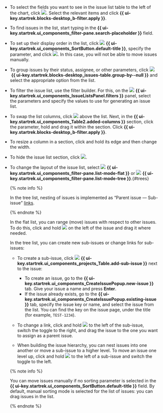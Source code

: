 * To select the fields you want to see in the issue list table to the left of the chart, click ![](../../_assets/tracker/svg/settings-old.svg). Select the relevant items and click **{{ ui-key.startrek.blocks-desktop_b-filter.apply }}**.

* To find issues in the list, start typing in the **{{ ui-key.startrek.ui_components_filter-pane.search-placeholder }}** field.

* To set up their display order in the list, click ![](../../_assets/tracker/svg/sorting.svg)&nbsp;**{{ ui-key.startrek.ui_components_SortButton.default-title }}**, specify the parameter, and click ![](../../_assets/tracker/svg/new-first.svg). In this case, you will not be able to move issues manually.

* To group issues by their status, assignee, or other parameters, click ![](../../_assets/tracker/svg/group.svg)&nbsp;**{{ ui-key.startrek.blocks-desktop_issues-table.group-by--null }}** and select the appropriate option from the list.

* To filter the issue list, use the filter builder. For this, on the ![](../../_assets/tracker/svg/filter.svg)&nbsp;**{{ ui-key.startrek.ui_components_IssueListsPanel.filters }}** panel, select the parameters and specify the values to use for generating an issue list.

* To swap the list columns, click ![](../../_assets/tracker/svg/settings-old.svg) above the list. Next, in the **{{ ui-key.startrek.ui_components_Table2.added-columns }}** section, click the parameter, hold and drag it within the section. Click **{{ ui-key.startrek.blocks-desktop_b-filter.apply }}**.

* To resize a column in a section, click and hold its edge and then change the width.

* To hide the issue list section, click ![](../../_assets/tracker/svg/close-block.svg).

* To change the layout of the issue list, select ![](../../_assets/tracker/svg/flat-list.svg)&nbsp;**{{ ui-key.startrek.ui_components_filter-pane.list-mode-flat }}** or ![](../../_assets/tracker/svg/tree-list.svg)&nbsp;**{{ ui-key.startrek.ui_components_filter-pane.list-mode-tree }}**.{#trees}

   {% note info %}

   In the tree list, nesting of issues is implemented as <q>Parent issue — Sub-issue</q> [links](../../tracker/user/links.md).

   {% endnote %}

   In the flat list, you can range (move) issues with respect to other issues. To do this, click and hold ![](../../_assets/tracker/svg/range.svg) on the left of the issue and drag it where needed.

   In the tree list, you can create new sub-issues or change links for sub-issues:

   * To create a sub-issue, click ![](../../_assets/tracker/svg/icon-add.svg) **{{ ui-key.startrek.ui_components_projects_Table.add-sub-issue }}** next to the issue:

      * To create an issue, go to the **{{ ui-key.startrek.ui_components_CreateIssuePopup.new-issue }}** tab. Give your issue a name and press **Enter**.
      * If the issue already exists, go to the **{{ ui-key.startrek.ui_components_CreateIssuePopup.existing-issue }}** tab, specify the issue key or name, and select the issue from the list. You can find the key on the issue page, under the title (for example, `TEST-1234`).

   * To change a link, click and hold ![](../../_assets/tracker/svg/range.svg) to the left of the sub-issue, switch the toggle to the right, and drag the issue to the one you want to assign as a parent issue.

   * When building the issue hierarchy, you can nest issues into one another or move a sub-issue to a higher level. To move an issue one level up, click and hold ![](../../_assets/tracker/svg/range.svg) to the left of a sub-issue and switch the toggle to the left.

   {% note info %}

   You can move issues manually if no sorting parameter is selected in the **{{ ui-key.startrek.ui_components_SortButton.default-title }}** field. By default, manual sorting mode is selected for the list of issues: you can drag issues in the list.

   {% endnote %}